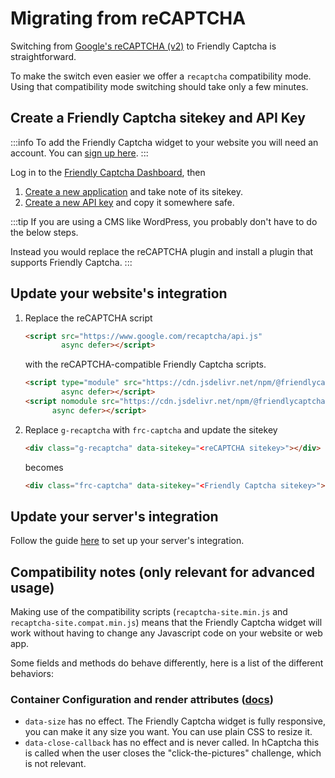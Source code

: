 # Migrating from reCAPTCHA

Switching from [Google's reCAPTCHA (v2)](https://www.google.com/recaptcha/about/) to Friendly Captcha is straightforward.

To make the switch even easier we offer a `recaptcha` compatibility mode. Using that compatibility mode switching should take only a few minutes. 



## Create a Friendly Captcha sitekey and API Key
:::info
To add the Friendly Captcha widget to your website you will need an account. You can [sign up here](https://app.friendlycaptcha.eu/dashboard/signup).
:::


Log in to the [Friendly Captcha Dashboard](https://app.friendlycaptcha.eu/dashboard/), then

1. [Create a new application](https://app.friendlycaptcha.eu/dashboard/accounts/-/apps) and take note of its sitekey.
2. [Create a new API key](https://app.friendlycaptcha.eu/dashboard/accounts/-/apikeys) and copy it somewhere safe.

:::tip
If you are using a CMS like WordPress, you probably don't have to do the below steps.

Instead you would replace the reCAPTCHA plugin and install a plugin that supports Friendly Captcha.
:::

## Update your website's integration

1. Replace the reCAPTCHA script
    ```html
    <script src="https://www.google.com/recaptcha/api.js"
            async defer></script>
    ```
    with the reCAPTCHA-compatible Friendly Captcha scripts.
    ```html
    <script type="module" src="https://cdn.jsdelivr.net/npm/@friendlycaptcha/sdk@0.1.31/contrib/recaptcha-site.min.js"
            async defer></script>
    <script nomodule src="https://cdn.jsdelivr.net/npm/@friendlycaptcha/sdk@0.1.31/contrib/recaptcha-site.compat.min.js"
          async defer></script>
    ```

    <!-- :::tip
    The above uses a CDN which is the easiest way to add the script. We advise that in production you serve these files from your own server as it is more privacy-friendly.
    ::: -->
2. Replace `g-recaptcha` with `frc-captcha` and update the sitekey
    ```html
    <div class="g-recaptcha" data-sitekey="<reCAPTCHA sitekey>"></div>
    ``` 
    becomes
    ```html
    <div class="frc-captcha" data-sitekey="<Friendly Captcha sitekey>"></div>
    ``` 

## Update your server's integration

Follow the guide [here](../getting-started/verify) to set up your server's integration.

## Compatibility notes (only relevant for advanced usage)

Making use of the compatibility scripts (`recaptcha-site.min.js` and `recaptcha-site.compat.min.js`) means that the Friendly Captcha widget will work without having to change any Javascript code on your website or web app.

Some fields and methods do behave differently, here is a list of the different behaviors:

### Container Configuration and render attributes ([docs](https://developers.google.com/recaptcha/docs/display#render_param))

* `data-size` has no effect. The Friendly Captcha widget is fully responsive, you can make it any size you want. You can use plain CSS to resize it.
* `data-close-callback` has no effect and is never called. In hCaptcha this is called when the user closes the "click-the-pictures" challenge, which is not relevant.

